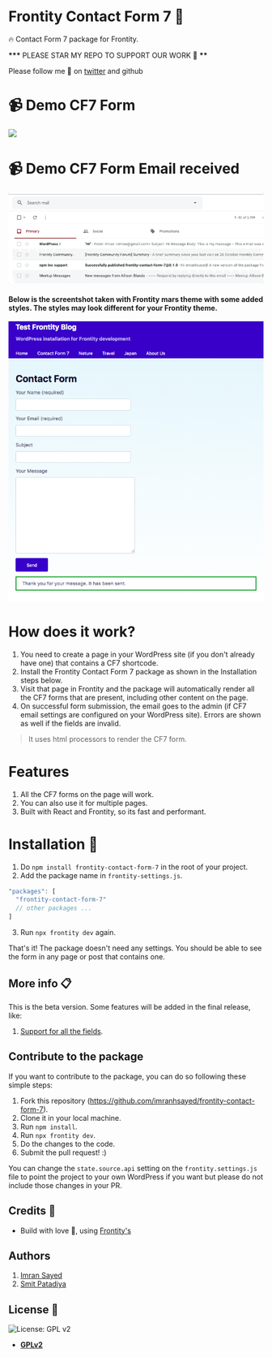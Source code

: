 # Frontity Contact Form 7 :art:

:fire: Contact Form 7 package for Frontity.

**\*\*\*** PLEASE STAR MY REPO TO SUPPORT OUR WORK 🙏 **\*\***

Please follow me 🙏 on [twitter](https://twitter.com/imranhsayed) and github

# :video_camera: Demo CF7 Form

![](demo.gif)

# :video_camera: Demo CF7 Form Email received

![](email-sent.gif)

#### Below is the screentshot taken with Frontity mars theme with some added styles. The styles may look different for your Frontity theme.

![](demo-pic.png)

# How does it work?

1. You need to create a page in your WordPress site (if you don't already have one) that contains a CF7 shortcode.
1. Install the Frontity Contact Form 7 package as shown in the Installation steps below.
1. Visit that page in Frontity and the package will automatically render all the CF7
   forms that are present, including other content on the page.
1. On successful form submission, the email goes to the admin (if CF7 email settings are configured on your WordPress site). Errors are shown as well if the fields are invalid.

> It uses html processors to render the CF7 form.

# Features

1. All the CF7 forms on the page will work.
2. You can also use it for multiple pages.
3. Built with React and Frontity, so its fast and performant.

# Installation :wrench:

1. Do `npm install frontity-contact-form-7` in the root of your project.
1. Add the package name in `frontity-settings.js`.

```javascript
"packages": [
  "frontity-contact-form-7"
  // other packages ...
]
```

3. Run `npx frontity dev` again.

That's it! The package doesn't need any settings. You should be able to see the form in any page or post that contains one.

## More info :clipboard:

This is the beta version. Some features will be added in the final release, like:

1. [Support for all the fields](https://github.com/imranhsayed/frontity-contact-form-7/issues/8).

## Contribute to the package

If you want to contribute to the package, you can do so following these simple steps:

1. Fork this repository (https://github.com/imranhsayed/frontity-contact-form-7).
1. Clone it in your local machine.
1. Run `npm install`.
1. Run `npx frontity dev`.
1. Do the changes to the code.
1. Submit the pull request! :)

You can change the `state.source.api` setting on the `frontity.settings.js` file to point the project to your own WordPress if you want but please do not include those changes in your PR.

## Credits :white_flower:

- Build with love :blue_heart:, using [Frontity's](https://frontity.org)

## Authors

1. [Imran Sayed](https://twitter.com/imranhsayed)
2. [Smit Patadiya](https://twitter.com/smit_patadiya)

## License :scroll:

![License: GPL v2](https://img.shields.io/badge/License-GPL%20v2-blue.svg)

- **[GPLv2](https://www.gnu.org/licenses/old-licenses/gpl-2.0.en.html)**
